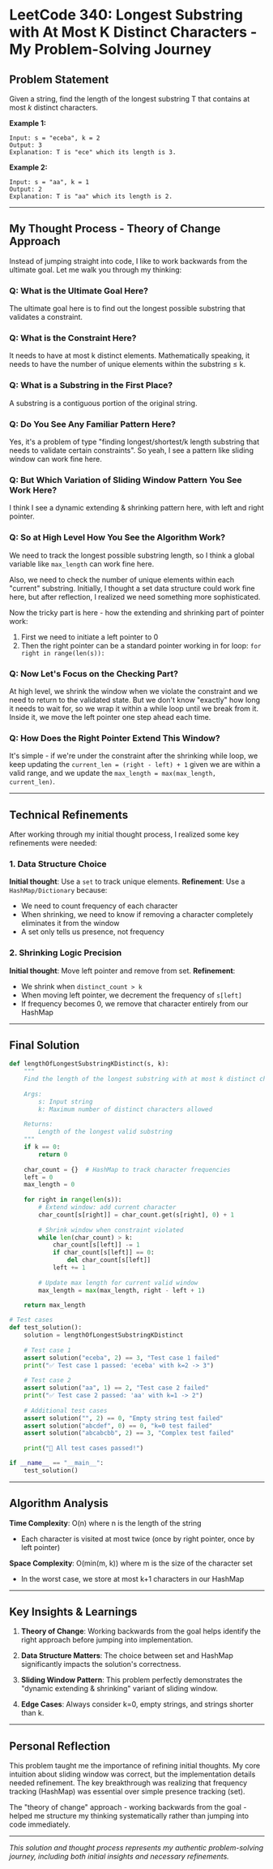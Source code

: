 # LeetCode 340: Longest Substring with At Most K Distinct Characters - My Problem-Solving Journey

## Problem Statement

Given a string, find the length of the longest substring T that contains at most *k* distinct characters.

**Example 1:**
```
Input: s = "eceba", k = 2
Output: 3
Explanation: T is "ece" which its length is 3.
```

**Example 2:**
```
Input: s = "aa", k = 1
Output: 2
Explanation: T is "aa" which its length is 2.
```

---

## My Thought Process - Theory of Change Approach

Instead of jumping straight into code, I like to work backwards from the ultimate goal. Let me walk you through my thinking:

### Q: What is the Ultimate Goal Here?
The ultimate goal here is to find out the longest possible substring that validates a constraint.

### Q: What is the Constraint Here?
It needs to have at most k distinct elements. Mathematically speaking, it needs to have the number of unique elements within the substring ≤ k.

### Q: What is a Substring in the First Place?
A substring is a contiguous portion of the original string.

### Q: Do You See Any Familiar Pattern Here?
Yes, it's a problem of type "finding longest/shortest/k length substring that needs to validate certain constraints". So yeah, I see a pattern like sliding window can work fine here.

### Q: But Which Variation of Sliding Window Pattern You See Work Here?
I think I see a dynamic extending & shrinking pattern here, with left and right pointer.

### Q: So at High Level How You See the Algorithm Work?
We need to track the longest possible substring length, so I think a global variable like `max_length` can work fine here.

Also, we need to check the number of unique elements within each "current" substring. Initially, I thought a set data structure could work fine here, but after reflection, I realized we need something more sophisticated.

Now the tricky part is here - how the extending and shrinking part of pointer work:

1. First we need to initiate a left pointer to 0
2. Then the right pointer can be a standard pointer working in for loop: `for right in range(len(s)):`

### Q: Now Let's Focus on the Checking Part?
At high level, we shrink the window when we violate the constraint and we need to return to the validated state. But we don't know "exactly" how long it needs to wait for, so we wrap it within a while loop until we break from it. Inside it, we move the left pointer one step ahead each time.

### Q: How Does the Right Pointer Extend This Window?
It's simple - if we're under the constraint after the shrinking while loop, we keep updating the `current_len = (right - left) + 1` given we are within a valid range, and we update the `max_length = max(max_length, current_len)`.

---

## Technical Refinements

After working through my initial thought process, I realized some key refinements were needed:

### 1. Data Structure Choice
**Initial thought**: Use a `set` to track unique elements.
**Refinement**: Use a `HashMap/Dictionary` because:
- We need to count frequency of each character
- When shrinking, we need to know if removing a character completely eliminates it from the window
- A set only tells us presence, not frequency

### 2. Shrinking Logic Precision
**Initial thought**: Move left pointer and remove from set.
**Refinement**: 
- We shrink when `distinct_count > k`
- When moving left pointer, we decrement the frequency of `s[left]`
- If frequency becomes 0, we remove that character entirely from our HashMap

---

## Final Solution

```python
def lengthOfLongestSubstringKDistinct(s, k):
    """
    Find the length of the longest substring with at most k distinct characters.
    
    Args:
        s: Input string
        k: Maximum number of distinct characters allowed
    
    Returns:
        Length of the longest valid substring
    """
    if k == 0:
        return 0
    
    char_count = {}  # HashMap to track character frequencies
    left = 0
    max_length = 0
    
    for right in range(len(s)):
        # Extend window: add current character
        char_count[s[right]] = char_count.get(s[right], 0) + 1
        
        # Shrink window when constraint violated
        while len(char_count) > k:
            char_count[s[left]] -= 1
            if char_count[s[left]] == 0:
                del char_count[s[left]]
            left += 1
        
        # Update max length for current valid window
        max_length = max(max_length, right - left + 1)
    
    return max_length

# Test cases
def test_solution():
    solution = lengthOfLongestSubstringKDistinct
    
    # Test case 1
    assert solution("eceba", 2) == 3, "Test case 1 failed"
    print("✅ Test case 1 passed: 'eceba' with k=2 -> 3")
    
    # Test case 2
    assert solution("aa", 1) == 2, "Test case 2 failed"
    print("✅ Test case 2 passed: 'aa' with k=1 -> 2")
    
    # Additional test cases
    assert solution("", 2) == 0, "Empty string test failed"
    assert solution("abcdef", 0) == 0, "k=0 test failed"
    assert solution("abcabcbb", 2) == 3, "Complex test failed"
    
    print("🎉 All test cases passed!")

if __name__ == "__main__":
    test_solution()
```

---

## Algorithm Analysis

**Time Complexity**: O(n) where n is the length of the string
- Each character is visited at most twice (once by right pointer, once by left pointer)

**Space Complexity**: O(min(m, k)) where m is the size of the character set
- In the worst case, we store at most k+1 characters in our HashMap

---

## Key Insights & Learnings

1. **Theory of Change**: Working backwards from the goal helps identify the right approach before jumping into implementation.

2. **Data Structure Matters**: The choice between set and HashMap significantly impacts the solution's correctness.

3. **Sliding Window Pattern**: This problem perfectly demonstrates the "dynamic extending & shrinking" variant of sliding window.

4. **Edge Cases**: Always consider k=0, empty strings, and strings shorter than k.

---

## Personal Reflection

This problem taught me the importance of refining initial thoughts. My core intuition about sliding window was correct, but the implementation details needed refinement. The key breakthrough was realizing that frequency tracking (HashMap) was essential over simple presence tracking (set).

The "theory of change" approach - working backwards from the goal - helped me structure my thinking systematically rather than jumping into code immediately.

---

*This solution and thought process represents my authentic problem-solving journey, including both initial insights and necessary refinements.*